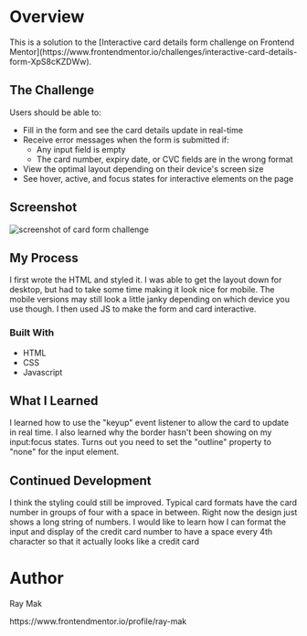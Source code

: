<h1>Overview</h1>
<p>This is a solution to the [Interactive card details form challenge on Frontend Mentor](https://www.frontendmentor.io/challenges/interactive-card-details-form-XpS8cKZDWw).</p>
<h2>The Challenge</h2>
Users should be able to:

- Fill in the form and see the card details update in real-time
- Receive error messages when the form is submitted if:
  - Any input field is empty
  - The card number, expiry date, or CVC fields are in the wrong format
- View the optimal layout depending on their device's screen size
- See hover, active, and focus states for interactive elements on the page

<h2>Screenshot</h2>
<img src="https://github.com/ray-mak/verification-form/assets/154634286/a49d9dea-bb7e-4017-949e-26d157116548" alt="screenshot of card form challenge"/>
<h2>My Process</h2>
<p>I first wrote the HTML and styled it. I was able to get the layout down for desktop, but had to take some time making it look nice for mobile. The mobile versions may still look a little janky depending on which device you use though. I then used JS to make the form and card interactive.</p>
<h3>Built With</h3>


- HTML
- CSS
- Javascript

<h2>What I Learned</h2>
<p>I learned how to use the "keyup" event listener to allow the card to update in real time. I also learned why the border hasn't been showing on my input:focus states. Turns out you need to set the "outline" property to "none" for the input element.</p>

<h2>Continued Development</h2>
<p>I think the styling could still be improved. Typical card formats have the card number in groups of four with a space in between. Right now the design just shows a long string of numbers. I would like to learn how I can format the input and display of the credit card number to have a space every 4th character so that it actually looks like a credit card</p>

<h1>Author</h1>
<p>Ray Mak</p>
https://www.frontendmentor.io/profile/ray-mak
